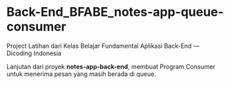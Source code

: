 # Back-End_BFABE_notes-app-queue-consumer
Project Latihan dari Kelas Belajar Fundamental Aplikasi Back-End — Dicoding Indonesia

Lanjutan dari proyek **notes-app-back-end**, membuat Program Consumer untuk menerima pesan yang masih berada di queue.
